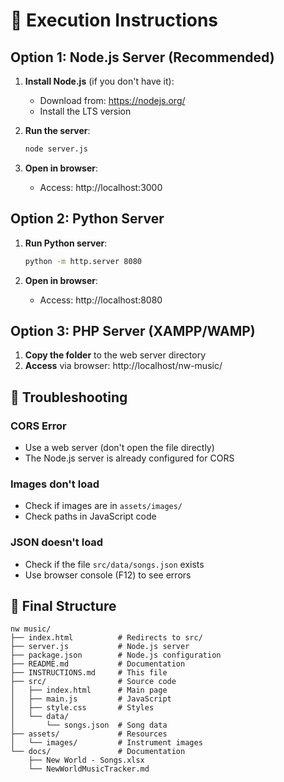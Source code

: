 # 🚀 Execution Instructions

## Option 1: Node.js Server (Recommended)

1. **Install Node.js** (if you don't have it):
   - Download from: https://nodejs.org/
   - Install the LTS version

2. **Run the server**:
   ```bash
   node server.js
   ```

3. **Open in browser**:
   - Access: http://localhost:3000

## Option 2: Python Server

1. **Run Python server**:
   ```bash
   python -m http.server 8080
   ```

2. **Open in browser**:
   - Access: http://localhost:8080

## Option 3: PHP Server (XAMPP/WAMP)

1. **Copy the folder** to the web server directory
2. **Access** via browser: http://localhost/nw-music/

## 🔧 Troubleshooting

### CORS Error
- Use a web server (don't open the file directly)
- The Node.js server is already configured for CORS

### Images don't load
- Check if images are in `assets/images/`
- Check paths in JavaScript code

### JSON doesn't load
- Check if the file `src/data/songs.json` exists
- Use browser console (F12) to see errors

## 📁 Final Structure

```
nw music/
├── index.html          # Redirects to src/
├── server.js           # Node.js server
├── package.json        # Node.js configuration
├── README.md           # Documentation
├── INSTRUCTIONS.md     # This file
├── src/                # Source code
│   ├── index.html      # Main page
│   ├── main.js         # JavaScript
│   ├── style.css       # Styles
│   └── data/
│       └── songs.json  # Song data
├── assets/             # Resources
│   └── images/         # Instrument images
└── docs/               # Documentation
    ├── New World - Songs.xlsx
    └── NewWorldMusicTracker.md
```
